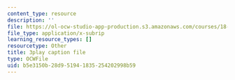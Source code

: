 ```yaml
---
content_type: resource
description: ''
file: https://ol-ocw-studio-app-production.s3.amazonaws.com/courses/18-06sc-linear-algebra-fall-2011/b5e3150b28d951941835254202998b59_9Q1q7s1jTzU.srt
file_type: application/x-subrip
learning_resource_types: []
resourcetype: Other
title: 3play caption file
type: OCWFile
uid: b5e3150b-28d9-5194-1835-254202998b59
---
```

